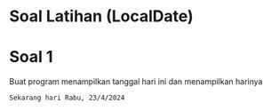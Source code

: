 # Soal Latihan (LocalDate)

# Soal 1
Buat program menampilkan tanggal hari ini dan menampilkan harinya

```
Sekarang hari Rabu, 23/4/2024

```

